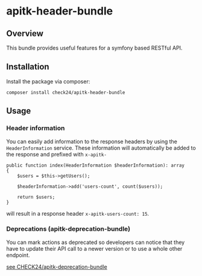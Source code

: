 # apitk-header-bundle

## Overview
This bundle provides useful features for a symfony based RESTful API.

## Installation
Install the package via composer:
```
composer install check24/apitk-header-bundle
```

## Usage
### Header information
You can easily add information to the response headers by using the `HeaderInformation` service.
These information will automatically be added to the response and prefixed with `x-apitk-`

```
public function index(HeaderInformation $headerInformation): array
{
    $users = $this->getUsers();
    
    $headerInformation->add('users-count', count($users));

    return $users;
}
```
will result in a response header `x-apitk-users-count: 15`.

### Deprecations (apitk-deprecation-bundle)
You can mark actions as deprecated so developers can notice that they have to update their API
call to a newer version or to use a whole other endpoint.

[see CHECK24/apitk-deprecation-bundle](https://github.com/CHECK24/apitk-deprecation-bundle)
